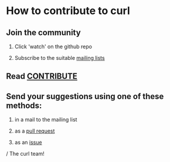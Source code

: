 How to contribute to curl
=========================

Join the community
------------------

 1. Click 'watch' on the github repo

 2. Subscribe to the suitable [mailing lists](https://curl.haxx.se/mail/)

Read [CONTRIBUTE](../docs/CONTRIBUTE.md)
---------------------------------------

Send your suggestions using one of these methods:
-------------------------------------------------

 1. in a mail to the mailing list

 2. as a [pull request](https://github.com/curl/curl/pulls)

 3. as an [issue](https://github.com/curl/curl/issues)

/ The curl team!
